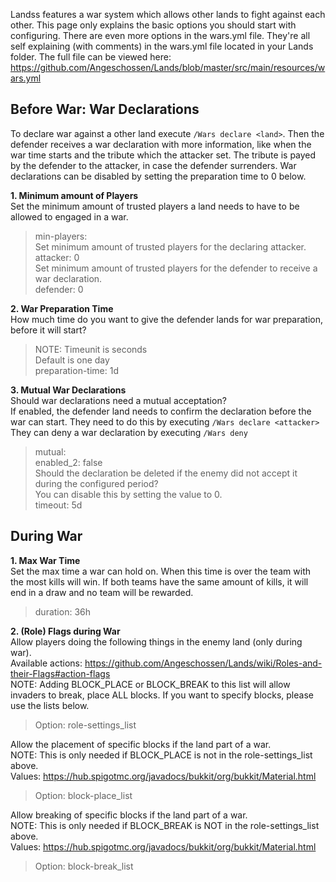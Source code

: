 Landss features a war system which allows other lands to fight against each other. This page only explains the basic options you should start with configuring. There are even more options in the wars.yml file. They're all self explaining (with comments) in the wars.yml file located in your Lands folder.
The full file can be viewed here: https://github.com/Angeschossen/Lands/blob/master/src/main/resources/wars.yml


## Before War: War Declarations
To declare war against a other land execute `/Wars declare <land>`.
Then the defender receives a war declaration with more information, like when the war time starts and the tribute which the attacker set.
The tribute is payed by the defender to the attacker, in case the defender surrenders. War declarations can be disabled by setting the preparation time to 0 below.

**1. Minimum amount of Players**\
Set the minimum amount of trusted players a land needs to have to be allowed to engaged in a war.
>  min-players:\
>    Set minimum amount of trusted players for the declaring attacker.\
>    attacker: 0\
>    Set minimum amount of trusted players for the defender to receive a war declaration.\
>    defender: 0

**2. War Preparation Time**\
How much time do you want to give the defender lands for war preparation, before it will start?
>  NOTE: Timeunit is seconds\
>  Default is one day\
>  preparation-time: 1d

**3. Mutual War Declarations**\
Should war declarations need a mutual acceptation?\
If enabled, the defender land needs to confirm the declaration before the war can start. They need to do this by executing `/Wars declare <attacker>`\
They can deny a war declaration by executing `/Wars deny`
>  mutual:\
>    enabled_2: false\
>    Should the declaration be deleted if the enemy did not accept it during the configured period?\
>    You can disable this by setting the value to 0.\
>    timeout: 5d


## During War

**1. Max War Time**\
Set the max time a war can hold on. When this time is over the team with the most kills will win. If both teams have the same amount of kills, it will end in a draw and no team will be rewarded.
> duration: 36h

**2. (Role) Flags during War**\
Allow players doing the following things in the enemy land (only during war).\
Available actions: https://github.com/Angeschossen/Lands/wiki/Roles-and-their-Flags#action-flags \
NOTE: Adding BLOCK_PLACE or BLOCK_BREAK to this list will allow invaders to break, place ALL blocks. If you want to specify blocks, please use the lists below.
> Option: role-settings_list

Allow the placement of specific blocks if the land part of a war.\
NOTE: This is only needed if BLOCK_PLACE is not in the role-settings_list above.\
Values: https://hub.spigotmc.org/javadocs/bukkit/org/bukkit/Material.html 
> Option: block-place_list

Allow breaking of specific blocks if the land part of a war.\
NOTE: This is only needed if BLOCK_BREAK is NOT in the role-settings_list above.\
Values: https://hub.spigotmc.org/javadocs/bukkit/org/bukkit/Material.html
> Option: block-break_list
